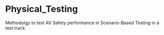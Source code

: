 # Physical_Testing

Methodolgy to test AV Safety performance in Scenario-Based Testing in a test track.
